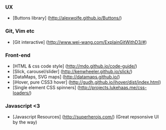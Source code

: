 ### UX

* [Buttons library] (http://alexwolfe.github.io/Buttons/)

### Git, Vim etc

* [Git interactive] (http://www.wei-wang.com/ExplainGitWithD3/#)

### Front-end

* [HTML & css code style] (http://mdo.github.io/code-guide/)
* [Slick, carousel/slider] (http://kenwheeler.github.io/slick/)
* [DataMaps, SVG maps] (http://datamaps.github.io/)
* [iHover, pure CSS3 hover] (http://gudh.github.io/ihover/dist/index.html)
* [Single element CSS spinners] (http://projects.lukehaas.me/css-loaders/)

### Javascript <3

* [Javascript Resources] (http://superherojs.com/) 
(Great repsonsive UI by the way)
